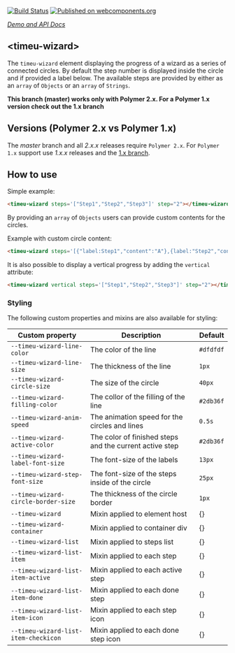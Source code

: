 [![Build Status](https://travis-ci.org/timeu/timeu-wizard.svg)](https://travis-ci.org/timeu/timeu-wizard) [![Published on webcomponents.org](https://img.shields.io/badge/webcomponents.org-published-blue.svg)](https://www.webcomponents.org/element/timeu/timeu-wizard)

_[Demo and API Docs](https://www.webcomponents.org/element/timeu/timeu-wizard)_


## &lt;timeu-wizard&gt;

The `timeu-wizard` element displaying the progress of a wizard as a series of connected circles.
By default the step number is displayed inside the circle and if provided a label below.
The available steps are provided by either as an `array` of `Objects` or an `array` of `Strings`.


**This branch (master) works only with Polymer 2.x. For a Polymer 1.x version check out the 1.x branch**

## Versions (Polymer 2.x vs Polymer 1.x)
The *master* branch and all *2.x.x* releases require `Polymer 2.x`.
For `Polymer 1.x` support use *1.x.x* releases and the [1.x branch](https://github.com/timeu/timeu-wizard/tree/1.x).

## How to use

Simple example:



<!--
```
<custom-element-demo>
  <template>
      <script src="../webcomponentsjs/webcomponents-lite.js"></script>
      <link rel="import" href="timeu-wizard.html">
      <next-code-block></next-code-block>
  </template>
</custom-element-demo>
```
-->
```html
<timeu-wizard steps='["Step1","Step2","Step3"]' step="2"></timeu-wizard>
```

By providing an `array` of `Objects` users can provide custom contents for the circles.

Example with custom circle content:
```html
<timeu-wizard steps='[{"label:Step1","content":"A"},{label:"Step2","content":"B"}]'></timeu-wizard>
```
It is also possible to display a vertical progress by adding the `vertical` attribute:
```html
<timeu-wizard vertical steps='["Step1","Step2","Step3"]' step="2"></timeu-wizard>
```
### Styling

The following custom properties and mixins are also available for styling:

Custom property | Description | Default
----------------|-------------|----------
`--timeu-wizard-line-color` | The color of the line  | `#dfdfdf`
`--timeu-wizard-line-size` | The thickness of the line | `1px`
`--timeu-wizard-circle-size` | The size of the circle | `40px`
`--timeu-wizard-filling-color` | The collor of the filling of the line | `#2db36f`
`--timeu-wizard-anim-speed` | The animation speed for the circles and lines | `0.5s`
`--timeu-wizard-active-color` | The color of finished steps and the current active step | `#2db36f`
`--timeu-wizard-label-font-size` | The font-size of the labels | `13px`
`--timeu-wizard-step-font-size` | The font-size of the steps inside of the circle | `25px`
`--timeu-wizard-circle-border-size` | The thickness of the circle border | `1px`
`--timeu-wizard` | Mixin applied to element host | {}
`--timeu-wizard-container` | Mixin applied to container div | {}
`--timeu-wizard-list` | Mixin applied to steps list | {}
`--timeu-wizard-list-item` | Mixin applied to each step | {}
`--timeu-wizard-list-item-active` | Mixin applied to each active step | {}
`--timeu-wizard-list-item-done` | Mixin applied to each done step | {}
`--timeu-wizard-list-item-icon` | Mixin applied to each step icon | {}
`--timeu-wizard-list-item-checkicon` | Mixin applied to each done step icon | {}
